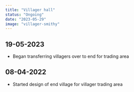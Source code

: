 ```yaml
---
title: "Villager hall"
status: "Ongoing"
date: "2023-05-29"
image: "villager-smithy"
---
```


## 19-05-2023
- Began transferring villagers over to end for trading area

## 08-04-2022
- Started design of end village for villager trading area
